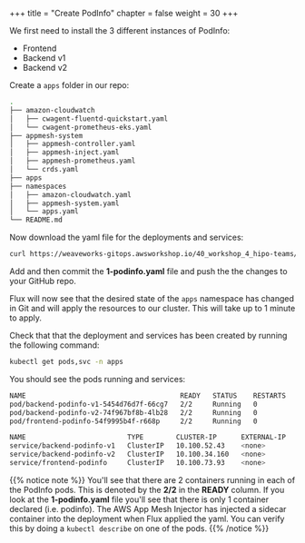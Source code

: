 +++
title = "Create PodInfo"
chapter = false
weight = 30
+++

We first need to install the 3 different instances of PodInfo:

* Frontend
* Backend v1
* Backend v2

Create a `apps` folder in our repo:

```bash
.
├── amazon-cloudwatch
│   ├── cwagent-fluentd-quickstart.yaml
│   └── cwagent-prometheus-eks.yaml
├── appmesh-system
│   ├── appmesh-controller.yaml
│   ├── appmesh-inject.yaml
│   ├── appmesh-prometheus.yaml
│   └── crds.yaml
├── apps
├── namespaces
│   ├── amazon-cloudwatch.yaml
│   ├── appmesh-system.yaml
│   └── apps.yaml
└── README.md
```

Now download the yaml file for the deployments and services:

```bash
curl https://weaveworks-gitops.awsworkshop.io/40_workshop_4_hipo-teams/60_install-pod-info/deploy.files/1-podinfo.yaml -o apps/1-podinfo.yaml
```

Add and then commit the **1-podinfo.yaml** file and push the the changes to your GitHub repo.

Flux will now see that the desired state of the `apps` namespace has changed in Git and will apply the resources to our cluster. This will take up to 1 minute to apply.

Check that that the deployment and services has been created by running the following command:

```bash
kubectl get pods,svc -n apps
```

You should see the pods running and services:

```bash
NAME                                      READY   STATUS    RESTARTS   AGE
pod/backend-podinfo-v1-5454d76d7f-66cg7   2/2     Running   0          56s
pod/backend-podinfo-v2-74f967bf8b-4lb28   2/2     Running   0          56s
pod/frontend-podinfo-54f9995b4f-r668p     2/2     Running   0          56s

NAME                         TYPE        CLUSTER-IP      EXTERNAL-IP   PORT(S)             AGE
service/backend-podinfo-v1   ClusterIP   10.100.52.43    <none>        9898/TCP,9999/TCP   56s
service/backend-podinfo-v2   ClusterIP   10.100.34.160   <none>        9898/TCP,9999/TCP   56s
service/frontend-podinfo     ClusterIP   10.100.73.93    <none>        9898/TCP,9999/TCP   56s
```

{{% notice note %}}
You'll see that there are 2 containers running in each of the PodInfo pods. This is denoted by the **2/2** in the **READY** column. If you look at the **1-podinfo.yaml** file you'll see that there is only 1 container declared (i.e. podinfo). The AWS App Mesh Injector has injected a sidecar container into the deployment when Flux applied the yaml. You can verify this by doing a `kubectl describe` on one of the pods.
{{% /notice %}}
